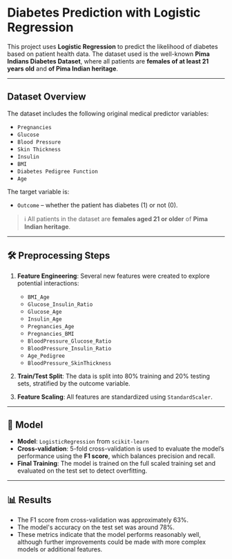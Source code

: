 # Diabetes Prediction with Logistic Regression

This project uses **Logistic Regression** to predict the likelihood of diabetes based on patient health data. The dataset used is the well-known **Pima Indians Diabetes Dataset**, where all patients are **females of at least 21 years old** and **of Pima Indian heritage**.

---

## Dataset Overview

The dataset includes the following original medical predictor variables:

- `Pregnancies`
- `Glucose`
- `Blood Pressure`
- `Skin Thickness`
- `Insulin`
- `BMI`
- `Diabetes Pedigree Function`
- `Age`

The target variable is:

- `Outcome` – whether the patient has diabetes (1) or not (0).

> ℹ️ All patients in the dataset are **females aged 21 or older** of **Pima Indian heritage**.

---

## 🛠️ Preprocessing Steps

1. **Feature Engineering**: Several new features were created to explore potential interactions:
   - `BMI_Age`
   - `Glucose_Insulin_Ratio`
   - `Glucose_Age`
   - `Insulin_Age`
   - `Pregnancies_Age`
   - `Pregnancies_BMI`
   - `BloodPressure_Glucose_Ratio`
   - `BloodPressure_Insulin_Ratio`
   - `Age_Pedigree`
   - `BloodPressure_SkinThickness`

2. **Train/Test Split**: The data is split into 80% training and 20% testing sets, stratified by the outcome variable.

3. **Feature Scaling**: All features are standardized using `StandardScaler`.

---

## 🤖 Model

- **Model**: `LogisticRegression` from `scikit-learn`
- **Cross-validation**: 5-fold cross-validation is used to evaluate the model’s performance using the **F1 score**, which balances precision and recall.
- **Final Training**: The model is trained on the full scaled training set and evaluated on the test set to detect overfitting.

---

## 📊 Results

- The F1 score from cross-validation was approximately 63%.
- The model's accuracy on the test set was around 78%.
- These metrics indicate that the model performs reasonably well, although further improvements could be made with more complex models or additional features.